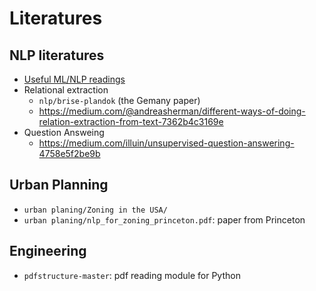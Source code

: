 # Literatures
## NLP literatures
- [Useful ML/NLP readings](https://docs.google.com/document/u/1/d/13ml-Iul9EPyHNivhNnpIO4vaDcbcNYT_w6hwJMQvOes/edit)
- Relational extraction
    - `nlp/brise-plandok` (the Gemany paper)
    - https://medium.com/@andreasherman/different-ways-of-doing-relation-extraction-from-text-7362b4c3169e
- Question Answeing
    - https://medium.com/illuin/unsupervised-question-answering-4758e5f2be9b

## Urban Planning
- `urban planing/Zoning in the USA/`
- `urban planing/nlp_for_zoning_princeton.pdf`: paper from Princeton

## Engineering
- `pdfstructure-master`: pdf reading module for Python
